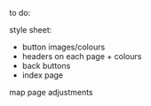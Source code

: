 to do:

style sheet:

- button images/colours
- headers on each page + colours
- back buttons
- index page



map page adjustments